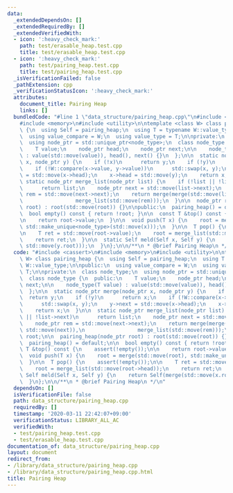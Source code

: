 ```yaml
---
data:
  _extendedDependsOn: []
  _extendedRequiredBy: []
  _extendedVerifiedWith:
  - icon: ':heavy_check_mark:'
    path: test/erasable_heap.test.cpp
    title: test/erasable_heap.test.cpp
  - icon: ':heavy_check_mark:'
    path: test/pairing_heap.test.cpp
    title: test/pairing_heap.test.cpp
  _isVerificationFailed: false
  _pathExtension: cpp
  _verificationStatusIcon: ':heavy_check_mark:'
  attributes:
    document_title: Pairing Heap
    links: []
  bundledCode: "#line 1 \"data_structure/pairing_heap.cpp\"\n#include <cassert>\n\
    #include <memory>\n#include <utility>\n\ntemplate <class W> class pairing_heap\
    \ {\n  using Self = pairing_heap;\n  using T = typename W::value_type;\n\npublic:\n\
    \  using value_compare = W;\n  using value_type = T;\n\nprivate:\n  class node_type;\n\
    \  using node_ptr = std::unique_ptr<node_type>;\n  class node_type {\n  public:\n\
    \    T value;\n    node_ptr head;\n    node_ptr next;\n\n    node_type(T value)\
    \ : value(std::move(value)), head(), next() {}\n  };\n\n  static node_ptr merge(node_ptr\
    \ x, node_ptr y) {\n    if (!x)\n      return y;\n    if (!y)\n      return x;\n\
    \    if (!W::compare(x->value, y->value))\n      std::swap(x, y);\n    y->next\
    \ = std::move(x->head);\n    x->head = std::move(y);\n    return x;\n  }\n\n \
    \ static node_ptr merge_list(node_ptr list) {\n    if (!list || !list->next)\n\
    \      return list;\n    node_ptr next = std::move(list->next);\n    node_ptr\
    \ rem = std::move(next->next);\n    return merge(merge(std::move(list), std::move(next)),\n\
    \                 merge_list(std::move(rem)));\n  }\n\n  node_ptr root;\n\n  pairing_heap(node_ptr\
    \ root) : root(std::move(root)) {}\n\npublic:\n  pairing_heap() = default;\n\n\
    \  bool empty() const { return !root; }\n\n  const T &top() const {\n    assert(!empty());\n\
    \n    return root->value;\n  }\n\n  void push(T x) {\n    root = merge(std::move(root),\
    \ std::make_unique<node_type>(std::move(x)));\n  }\n\n  T pop() {\n    assert(!empty());\n\
    \n    T ret = std::move(root->value);\n    root = merge_list(std::move(root->head));\n\
    \    return ret;\n  }\n\n  static Self meld(Self x, Self y) {\n    return Self(merge(std::move(x.root),\
    \ std::move(y.root)));\n  }\n};\n\n/**\n * @brief Pairing Heap\n */\n"
  code: "#include <cassert>\n#include <memory>\n#include <utility>\n\ntemplate <class\
    \ W> class pairing_heap {\n  using Self = pairing_heap;\n  using T = typename\
    \ W::value_type;\n\npublic:\n  using value_compare = W;\n  using value_type =\
    \ T;\n\nprivate:\n  class node_type;\n  using node_ptr = std::unique_ptr<node_type>;\n\
    \  class node_type {\n  public:\n    T value;\n    node_ptr head;\n    node_ptr\
    \ next;\n\n    node_type(T value) : value(std::move(value)), head(), next() {}\n\
    \  };\n\n  static node_ptr merge(node_ptr x, node_ptr y) {\n    if (!x)\n    \
    \  return y;\n    if (!y)\n      return x;\n    if (!W::compare(x->value, y->value))\n\
    \      std::swap(x, y);\n    y->next = std::move(x->head);\n    x->head = std::move(y);\n\
    \    return x;\n  }\n\n  static node_ptr merge_list(node_ptr list) {\n    if (!list\
    \ || !list->next)\n      return list;\n    node_ptr next = std::move(list->next);\n\
    \    node_ptr rem = std::move(next->next);\n    return merge(merge(std::move(list),\
    \ std::move(next)),\n                 merge_list(std::move(rem)));\n  }\n\n  node_ptr\
    \ root;\n\n  pairing_heap(node_ptr root) : root(std::move(root)) {}\n\npublic:\n\
    \  pairing_heap() = default;\n\n  bool empty() const { return !root; }\n\n  const\
    \ T &top() const {\n    assert(!empty());\n\n    return root->value;\n  }\n\n\
    \  void push(T x) {\n    root = merge(std::move(root), std::make_unique<node_type>(std::move(x)));\n\
    \  }\n\n  T pop() {\n    assert(!empty());\n\n    T ret = std::move(root->value);\n\
    \    root = merge_list(std::move(root->head));\n    return ret;\n  }\n\n  static\
    \ Self meld(Self x, Self y) {\n    return Self(merge(std::move(x.root), std::move(y.root)));\n\
    \  }\n};\n\n/**\n * @brief Pairing Heap\n */\n"
  dependsOn: []
  isVerificationFile: false
  path: data_structure/pairing_heap.cpp
  requiredBy: []
  timestamp: '2020-03-11 22:42:07+09:00'
  verificationStatus: LIBRARY_ALL_AC
  verifiedWith:
  - test/pairing_heap.test.cpp
  - test/erasable_heap.test.cpp
documentation_of: data_structure/pairing_heap.cpp
layout: document
redirect_from:
- /library/data_structure/pairing_heap.cpp
- /library/data_structure/pairing_heap.cpp.html
title: Pairing Heap
---
```

